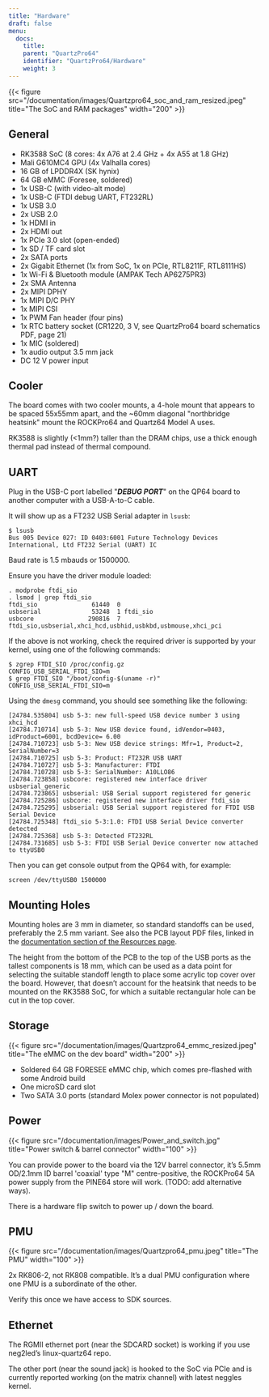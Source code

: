 ```yaml
---
title: "Hardware"
draft: false
menu:
  docs:
    title:
    parent: "QuartzPro64"
    identifier: "QuartzPro64/Hardware"
    weight: 3
---
```


{{< figure src="/documentation/images/Quartzpro64_soc_and_ram_resized.jpeg" title="The SoC and RAM packages" width="200" >}}

## General

* RK3588 SoC (8 cores: 4x A76 at 2.4&nbsp;GHz + 4x A55 at 1.8&nbsp;GHz)
* Mali G610MC4 GPU (4x Valhalla cores)
* 16&nbsp;GB of LPDDR4X (SK hynix)
* 64&nbsp;GB eMMC (Foresee, soldered)
* 1x USB-C (with video-alt mode)
* 1x USB-C (FTDI debug UART, FT232RL)
* 1x USB 3.0
* 2x USB 2.0
* 1x HDMI in
* 2x HDMI out
* 1x PCIe 3.0 slot (open-ended)
* 1x SD / TF card slot
* 2x SATA ports
* 2x Gigabit Ethernet (1x from SoC, 1x on PCIe, RTL8211F, RTL8111HS)
* 1x Wi-Fi & Bluetooth module (AMPAK Tech AP6275PR3)
* 2x SMA Antenna
* 2x MIPI DPHY
* 1x MIPI D/C PHY
* 1x MIPI CSI
* 1x PWM Fan header (four pins)
* 1x RTC battery socket (CR1220, 3&nbsp;V, see QuartzPro64 board schematics PDF, page 21)
* 1x MIC (soldered)
* 1x audio output 3.5&nbsp;mm jack
* DC 12&nbsp;V power input

## Cooler

The board comes with two cooler mounts, a 4-hole mount that appears to be spaced 55x55mm apart, and the ~60mm diagonal "northbridge heatsink" mount the ROCKPro64 and Quartz64 Model A uses.

RK3588 is slightly (&lt;1mm?) taller than the DRAM chips, use a thick enough thermal pad instead of thermal compound.

## UART

Plug in the USB-C port labelled "***DEBUG PORT***" on the QP64 board to another computer with a USB-A-to-C cable.

It will show up as a FT232 USB Serial adapter in `lsusb`:

```
$ lsusb
Bus 005 Device 027: ID 0403:6001 Future Technology Devices International, Ltd FT232 Serial (UART) IC
```

Baud rate is 1.5 mbauds or 1500000.

Ensure you have the driver module loaded:

```
. modprobe ftdi_sio
. lsmod | grep ftdi_sio
ftdi_sio               61440  0
usbserial              53248  1 ftdi_sio
usbcore               290816  7 ftdi_sio,usbserial,xhci_hcd,usbhid,usbkbd,usbmouse,xhci_pci
```

If the above is not working, check the required driver is supported by your kernel, using one of the following commands:

```
$ zgrep FTDI_SIO /proc/config.gz
CONFIG_USB_SERIAL_FTDI_SIO=m
$ grep FTDI_SIO "/boot/config-$(uname -r)"
CONFIG_USB_SERIAL_FTDI_SIO=m
```

Using the `dmesg` command, you should see something like the following:

```
[24784.535804] usb 5-3: new full-speed USB device number 3 using xhci_hcd
[24784.710714] usb 5-3: New USB device found, idVendor=0403, idProduct=6001, bcdDevice= 6.00
[24784.710723] usb 5-3: New USB device strings: Mfr=1, Product=2, SerialNumber=3
[24784.710725] usb 5-3: Product: FT232R USB UART
[24784.710727] usb 5-3: Manufacturer: FTDI
[24784.710728] usb 5-3: SerialNumber: A10LLO86
[24784.723858] usbcore: registered new interface driver usbserial_generic
[24784.723865] usbserial: USB Serial support registered for generic
[24784.725286] usbcore: registered new interface driver ftdi_sio
[24784.725295] usbserial: USB Serial support registered for FTDI USB Serial Device
[24784.725348] ftdi_sio 5-3:1.0: FTDI USB Serial Device converter detected
[24784.725368] usb 5-3: Detected FT232RL
[24784.731685] usb 5-3: FTDI USB Serial Device converter now attached to ttyUSB0
```

Then you can get console output from the QP64 with, for example:

```
screen /dev/ttyUSB0 1500000
```

## Mounting Holes

Mounting holes are 3&nbsp;mm in diameter, so standard standoffs can be used, preferably the 2.5&nbsp;mm variant. See also the PCB layout PDF files, linked in the  [documentation section of the Resources page](/documentation/QuartzPro64/Resources#documentation).

The height from the bottom of the PCB to the top of the USB ports as the tallest components is 18&nbsp;mm, which can be used as a data point for selecting the suitable standoff length to place some acrylic top cover over the board. However, that doesn’t account for the heatsink that needs to be mounted on the RK3588 SoC, for which a suitable rectangular hole can be cut in the top cover.

## Storage

{{< figure src="/documentation/images/Quartzpro64_emmc_resized.jpeg" title="The eMMC on the dev board" width="200" >}}

* Soldered 64&nbsp;GB FORESEE eMMC chip, which comes pre-flashed with some Android build
* One microSD card slot
* Two SATA 3.0 ports (standard Molex power connector is not populated)

## Power

{{< figure src="/documentation/images/Power_and_switch.jpg" title="Power switch & barrel connector" width="100" >}}

You can provide power to the board via the 12V barrel connector, it’s 5.5mm OD/2.1mm ID barrel 'coaxial' type "M" centre-positive, the ROCKPro64 5A power supply from the PINE64 store will work. (TODO: add alternative ways).

There is a hardware flip switch to power up / down the board.

## PMU

{{< figure src="/documentation/images/Quartzpro64_pmu.jpeg" title="The PMU" width="100" >}}

2x RK806-2, not RK808 compatible. It’s a dual PMU configuration where one PMU is a subordinate of the other.

Verify this once we have access to SDK sources.

## Ethernet

The RGMII ethernet port (near the SDCARD socket) is working if you use neg2led’s linux-quartz64 repo.

The other port (near the sound jack) is hooked to the SoC via PCIe and is currently reported working (on the matrix channel) with latest neggles kernel.
